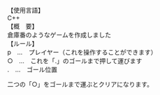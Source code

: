 【使用言語】  
C++  
【概　要】  
倉庫番のようなゲームを作成しました  
【ルール】  
p　…　プレイヤー（これを操作することができます）  
○　…　これを「.」のゴールまで押して運びます  
.　…　ゴール位置  

二つの「○」をゴールまで運ぶとクリアになります。  
